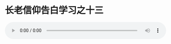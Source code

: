 # 长老信仰告白学习之十三

<audio style="width: 100%;" preload="false" controls controlslist="nodownload"><source src="http://file.simai.life/audio/mp3/old/12276.mp3" type="audio/mpeg">Your browser does not support the audio element.</audio>


